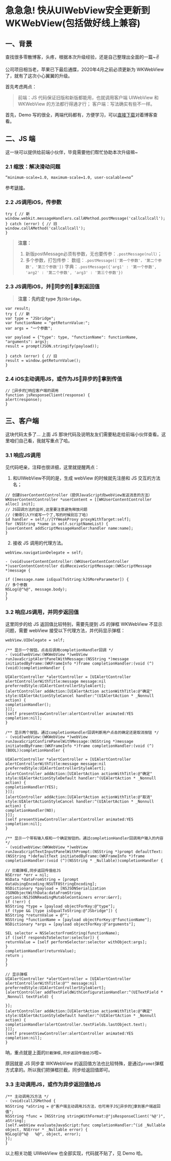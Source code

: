 # 急急急! 快从UIWebView安全更新到WKWebView(包括做好线上兼容)

## 一、背景

查找很多零散博客，头疼，根据本次升级经验，还是自己整理出全面的一篇~✌️

公司项目相当老，苹果已下最后通牒，2020年4月之前必须更新为 WKWebView 了，就有了这次小心翼翼的升级。

首先考虑两点：
> 前端：JS 代码保证旧版和新版都能用，也就调用客户端 UIWebView 和 WKWebView 的方法都行得通才行；
> 客户端：写法确实有些不一样。

首先，Demo 写的很全，两端代码都有，方便学习，可以[直接下载](https://github.com/LuckyCat7848/LCWebViewDemo)对着博客查看。

## 二、JS 端

这一块可以提供给前端小伙伴，毕竟需要他们帮忙协助本次升级嘛~

### 2.1 缩放：解决滑动问题

```
“minimum-scale=1.0, maximum-scale=1.0, user-scalable=no”
```

参考[链接](https://market.1hai.cn/ActivePageMobile/CommonPage?aid=334)。

### 2.2 JS调用iOS，传参数

```  
try { // 新
window.webkit.messageHandlers.callAMethod.postMessage('callcallcall');
} catch (error) { // 旧
window.callAMethod('callcallcall');
}
```

> **注意：**
> 1. 新版postMessage必须有参数，无也要传参：`.postMessage(null）`；
> 2. 多个参数，打包传参：
> 数组：`.postMessage(['第一个参数'，'第二个参数'，'第三个参数'])`
> 字典：`.postMessage({'arg1' : '第一个参数', 'arg2' : '第二个参数', 'arg3' : '第三个参数'})`

### 2.3 JS调用iOS，并🌹同步的🌹拿到返回值

> **注意：先约定 type 为`JSbridge`**。
```
var result;
try { // 新
var type = "JSbridge";
var functionName = "getReturnValue:";
var args = "一个参数";

var payload = {"type": type, "functionName": functionName, "arguments": args};
result = prompt(JSON.stringify(payload));

} catch (error) { // 旧
result = window.getReturnValue();
}
```

### 2.4 iOS主动调用JS，或作为JS🌹异步的🌹拿到传值

```
// 🌹异步的🌹响应客户端的调用
function jsResponseClient(response) {
alert(response);
}
```

## 三、客户端

这块代码太多了... 上面 JS 那块代码及说明友友们需要粘走给前端小伙伴查看。这里咱们自己看，我就写重点了哈。

### 3.1 响应JS调用

见代码吧亲，注释也很详细，这里就提醒两点：

1. 和UIWebView不同的是，生成 webView 的时候就先注册和 JS 交互的方法名；

```
// 创建UserContentController（提供JavaScript向webView发送消息的方法）
WKUserContentController *userContent = [[WKUserContentController alloc] init];
// JS回调方法的监听,这里要注意避免释放问题
// (懒得引入YY或写一个了,写的时候别忘了哈)
id handler = self;//[YYWeakProxy proxyWithTarget:self];
for (NSString *name in self.scriptNameList) {
[userContent addScriptMessageHandler:handler name:name];
}
```

2. 接收 JS 调用的代理方法。

```
webView.navigationDelegate = self;
```

```
- (void)userContentController:(WKUserContentController *)userContentController didReceiveScriptMessage:(WKScriptMessage *)message {

if ([message.name isEqualToString:kJSMoreParameter]) {
// 多个参数
NSLog(@"%@", message.body);
}
}
```

### 3.2 响应JS调用，并同步返回值

这里同步的给 JS 返回值比较特别，需要先提到 JS 的弹框 WKWebView 不显示问题，需要 webView 接受以下代理方法，并代码显示弹框：

```
webView.UIDelegate = self;
```

```
/** 显示一个按钮。点击后调用completionHandler回调 */
- (void)webView:(WKWebView *)webView runJavaScriptAlertPanelWithMessage:(NSString *)message initiatedByFrame:(WKFrameInfo *)frame completionHandler:(void (^)(void))completionHandler {

UIAlertController *alertController = [UIAlertController alertControllerWithTitle:message message:nil preferredStyle:UIAlertControllerStyleAlert];
[alertController addAction:[UIAlertAction actionWithTitle:@"确定" style:UIAlertActionStyleCancel handler:^(UIAlertAction * _Nonnull action) {
completionHandler();
}]];
[self presentViewController:alertController animated:YES completion:nil];
}

/** 显示两个按钮。通过completionHandler回调判断用户点击的确定还是取消按钮 */
- (void)webView:(WKWebView *)webView runJavaScriptConfirmPanelWithMessage:(NSString *)message initiatedByFrame:(WKFrameInfo *)frame completionHandler:(void (^)(BOOL))completionHandler {

UIAlertController *alertController = [UIAlertController alertControllerWithTitle:message message:nil preferredStyle:UIAlertControllerStyleAlert];
[alertController addAction:[UIAlertAction actionWithTitle:@"确定" style:UIAlertActionStyleDefault handler:^(UIAlertAction * _Nonnull action) {
completionHandler(YES);
}]];
[alertController addAction:[UIAlertAction actionWithTitle:@"取消" style:UIAlertActionStyleCancel handler:^(UIAlertAction * _Nonnull action) {
completionHandler(NO);
}]];
[self presentViewController:alertController animated:YES completion:nil];
}

/** 显示一个带有输入框和一个确定按钮的。通过completionHandler回调用户输入的内容 */
- (void)webView:(WKWebView *)webView runJavaScriptTextInputPanelWithPrompt:(NSString *)prompt defaultText:(NSString *)defaultText initiatedByFrame:(WKFrameInfo *)frame completionHandler:(void (^)(NSString * _Nullable))completionHandler {

// 拦截弹框,同步返回传值给JS
NSError *err = nil;
NSData *dataFromString = [prompt dataUsingEncoding:NSUTF8StringEncoding];
NSDictionary *payload = [NSJSONSerialization JSONObjectWithData:dataFromString options:NSJSONReadingMutableContainers error:&err];
if (!err) {
NSString *type = [payload objectForKey:@"type"];
if (type && [type isEqualToString:@"JSbridge"]) {
NSString *returnValue = @"";
NSString *functionName = [payload objectForKey:@"functionName"];
NSDictionary *args = [payload objectForKey:@"arguments"];

SEL selector = NSSelectorFromString(functionName);
if ([self respondsToSelector:selector]) {
returnValue = [self performSelector:selector withObject:args];
}
completionHandler(returnValue);
return ;
}
}

// 显示弹框
UIAlertController *alertController = [UIAlertController alertControllerWithTitle:@"" message:nil preferredStyle:UIAlertControllerStyleAlert];
[alertController addTextFieldWithConfigurationHandler:^(UITextField * _Nonnull textField) {

}];
[alertController addAction:[UIAlertAction actionWithTitle:@"确定" style:UIAlertActionStyleDefault handler:^(UIAlertAction * _Nonnull action) {
completionHandler(alertController.textFields.lastObject.text);
}]];
[self presentViewController:alertController animated:YES completion:nil];
}
```

呐，重点就是上面的`拦截弹框,同步返回传值给JS`啦~

原因就是 JS 同步拿 WKWebView 的返回值方法也比较特殊，是通过`promot`弹框方式拿的。所以我们把弹框拦截，同步给返回值即可。

### 3.3 主动调用JS，或作为异步返回值给JS

```
/** 主动调用JS方法 */
- (void)callJSMethod {
NSString *aString = @"客户端主动调用JS方法，也可用于JS🌹异步的🌹拿到客户端返回值";
NSString *func = [NSString stringWithFormat:@"jsResponseClient('%@')", aString];
[self.webView evaluateJavaScript:func completionHandler:^(id _Nullable object, NSError * _Nullable error) {
NSLog(@"%@   %@", object, error);
}];
}
```

以上相关功能 UIWebView 也全部实现，代码就不贴了，见 Demo 哈。
